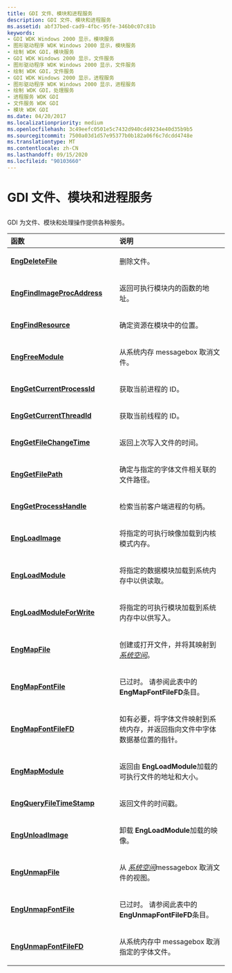 ```yaml
---
title: GDI 文件、模块和进程服务
description: GDI 文件、模块和进程服务
ms.assetid: abf37bed-cad9-4fbc-95fe-346b0c07c81b
keywords:
- GDI WDK Windows 2000 显示，模块服务
- 图形驱动程序 WDK Windows 2000 显示，模块服务
- 绘制 WDK GDI，模块服务
- GDI WDK Windows 2000 显示，文件服务
- 图形驱动程序 WDK Windows 2000 显示，文件服务
- 绘制 WDK GDI，文件服务
- GDI WDK Windows 2000 显示，进程服务
- 图形驱动程序 WDK Windows 2000 显示，进程服务
- 绘制 WDK GDI，处理服务
- 进程服务 WDK GDI
- 文件服务 WDK GDI
- 模块 WDK GDI
ms.date: 04/20/2017
ms.localizationpriority: medium
ms.openlocfilehash: 3c49eefc0501e5c7432d940cd49234e40d35b9b5
ms.sourcegitcommit: 7500a03d1d57e95377b0b182a06f6c7dcdd4748e
ms.translationtype: MT
ms.contentlocale: zh-CN
ms.lasthandoff: 09/15/2020
ms.locfileid: "90103660"
---
```

# <a name="gdi-file-module-and-process-services"></a>GDI 文件、模块和进程服务


## <span id="ddk_gdi_file_module_and_process_services_gg"></span><span id="DDK_GDI_FILE_MODULE_AND_PROCESS_SERVICES_GG"></span>


GDI 为文件、模块和处理操作提供各种服务。

<table>
<colgroup>
<col width="50%" />
<col width="50%" />
</colgroup>
<thead>
<tr class="header">
<th align="left">函数</th>
<th align="left">说明</th>
</tr>
</thead>
<tbody>
<tr class="odd">
<td align="left"><p><a href="/windows/desktop/api/winddi/nf-winddi-engdeletefile" data-raw-source="[&lt;strong&gt;EngDeleteFile&lt;/strong&gt;](/windows/desktop/api/winddi/nf-winddi-engdeletefile)"><strong>EngDeleteFile</strong></a></p></td>
<td align="left"><p>删除文件。</p></td>
</tr>
<tr class="even">
<td align="left"><p><a href="/windows/desktop/api/winddi/nf-winddi-engfindimageprocaddress" data-raw-source="[&lt;strong&gt;EngFindImageProcAddress&lt;/strong&gt;](/windows/desktop/api/winddi/nf-winddi-engfindimageprocaddress)"><strong>EngFindImageProcAddress</strong></a></p></td>
<td align="left"><p>返回可执行模块内的函数的地址。</p></td>
</tr>
<tr class="odd">
<td align="left"><p><a href="/windows/desktop/api/winddi/nf-winddi-engfindresource" data-raw-source="[&lt;strong&gt;EngFindResource&lt;/strong&gt;](/windows/desktop/api/winddi/nf-winddi-engfindresource)"><strong>EngFindResource</strong></a></p></td>
<td align="left"><p>确定资源在模块中的位置。</p></td>
</tr>
<tr class="even">
<td align="left"><p><a href="/windows/desktop/api/winddi/nf-winddi-engfreemodule" data-raw-source="[&lt;strong&gt;EngFreeModule&lt;/strong&gt;](/windows/desktop/api/winddi/nf-winddi-engfreemodule)"><strong>EngFreeModule</strong></a></p></td>
<td align="left"><p>从系统内存 messagebox 取消文件。</p></td>
</tr>
<tr class="odd">
<td align="left"><p><a href="/windows/desktop/api/winddi/nf-winddi-enggetcurrentprocessid" data-raw-source="[&lt;strong&gt;EngGetCurrentProcessId&lt;/strong&gt;](/windows/desktop/api/winddi/nf-winddi-enggetcurrentprocessid)"><strong>EngGetCurrentProcessId</strong></a></p></td>
<td align="left"><p>获取当前进程的 ID。</p></td>
</tr>
<tr class="even">
<td align="left"><p><a href="/windows/desktop/api/winddi/nf-winddi-enggetcurrentthreadid" data-raw-source="[&lt;strong&gt;EngGetCurrentThreadId&lt;/strong&gt;](/windows/desktop/api/winddi/nf-winddi-enggetcurrentthreadid)"><strong>EngGetCurrentThreadId</strong></a></p></td>
<td align="left"><p>获取当前线程的 ID。</p></td>
</tr>
<tr class="odd">
<td align="left"><p><a href="/windows/desktop/api/winddi/nf-winddi-enggetfilechangetime" data-raw-source="[&lt;strong&gt;EngGetFileChangeTime&lt;/strong&gt;](/windows/desktop/api/winddi/nf-winddi-enggetfilechangetime)"><strong>EngGetFileChangeTime</strong></a></p></td>
<td align="left"><p>返回上次写入文件的时间。</p></td>
</tr>
<tr class="even">
<td align="left"><p><a href="/windows/desktop/api/winddi/nf-winddi-enggetfilepath" data-raw-source="[&lt;strong&gt;EngGetFilePath&lt;/strong&gt;](/windows/desktop/api/winddi/nf-winddi-enggetfilepath)"><strong>EngGetFilePath</strong></a></p></td>
<td align="left"><p>确定与指定的字体文件相关联的文件路径。</p></td>
</tr>
<tr class="odd">
<td align="left"><p><a href="/windows/desktop/api/winddi/nf-winddi-enggetprocesshandle" data-raw-source="[&lt;strong&gt;EngGetProcessHandle&lt;/strong&gt;](/windows/desktop/api/winddi/nf-winddi-enggetprocesshandle)"><strong>EngGetProcessHandle</strong></a></p></td>
<td align="left"><p>检索当前客户端进程的句柄。</p></td>
</tr>
<tr class="even">
<td align="left"><p><a href="/windows/desktop/api/winddi/nf-winddi-engloadimage" data-raw-source="[&lt;strong&gt;EngLoadImage&lt;/strong&gt;](/windows/desktop/api/winddi/nf-winddi-engloadimage)"><strong>EngLoadImage</strong></a></p></td>
<td align="left"><p>将指定的可执行映像加载到内核模式内存。</p></td>
</tr>
<tr class="odd">
<td align="left"><p><a href="/windows/desktop/api/winddi/nf-winddi-engloadmodule" data-raw-source="[&lt;strong&gt;EngLoadModule&lt;/strong&gt;](/windows/desktop/api/winddi/nf-winddi-engloadmodule)"><strong>EngLoadModule</strong></a></p></td>
<td align="left"><p>将指定的数据模块加载到系统内存中以供读取。</p></td>
</tr>
<tr class="even">
<td align="left"><p><a href="/windows/desktop/api/winddi/nf-winddi-engloadmoduleforwrite" data-raw-source="[&lt;strong&gt;EngLoadModuleForWrite&lt;/strong&gt;](/windows/desktop/api/winddi/nf-winddi-engloadmoduleforwrite)"><strong>EngLoadModuleForWrite</strong></a></p></td>
<td align="left"><p>将指定的可执行模块加载到系统内存中以供写入。</p></td>
</tr>
<tr class="odd">
<td align="left"><p><a href="/windows/desktop/api/winddi/nf-winddi-engmapfile" data-raw-source="[&lt;strong&gt;EngMapFile&lt;/strong&gt;](/windows/desktop/api/winddi/nf-winddi-engmapfile)"><strong>EngMapFile</strong></a></p></td>
<td align="left"><p>创建或打开文件，并将其映射到 <a href="/windows-hardware/drivers/#wdkgloss-system-space" data-raw-source="&lt;em&gt;system space&lt;/em&gt;"><em>系统空间</em></a>。</p></td>
</tr>
<tr class="even">
<td align="left"><p><a href="/windows/desktop/api/winddi/nf-winddi-engmapfontfile" data-raw-source="[&lt;strong&gt;EngMapFontFile&lt;/strong&gt;](/windows/desktop/api/winddi/nf-winddi-engmapfontfile)"><strong>EngMapFontFile</strong></a></p></td>
<td align="left"><p>已过时。 请参阅此表中的 <strong>EngMapFontFileFD</strong>条目。</p></td>
</tr>
<tr class="odd">
<td align="left"><p><a href="/windows/desktop/api/winddi/nf-winddi-engmapfontfilefd" data-raw-source="[&lt;strong&gt;EngMapFontFileFD&lt;/strong&gt;](/windows/desktop/api/winddi/nf-winddi-engmapfontfilefd)"><strong>EngMapFontFileFD</strong></a></p></td>
<td align="left"><p>如有必要，将字体文件映射到系统内存，并返回指向文件中字体数据基位置的指针。</p></td>
</tr>
<tr class="even">
<td align="left"><p><a href="/windows/desktop/api/winddi/nf-winddi-engmapmodule" data-raw-source="[&lt;strong&gt;EngMapModule&lt;/strong&gt;](/windows/desktop/api/winddi/nf-winddi-engmapmodule)"><strong>EngMapModule</strong></a></p></td>
<td align="left"><p>返回由 <strong>EngLoadModule</strong>加载的可执行文件的地址和大小。</p></td>
</tr>
<tr class="odd">
<td align="left"><p><a href="/windows/desktop/api/winddi/nf-winddi-engqueryfiletimestamp" data-raw-source="[&lt;strong&gt;EngQueryFileTimeStamp&lt;/strong&gt;](/windows/desktop/api/winddi/nf-winddi-engqueryfiletimestamp)"><strong>EngQueryFileTimeStamp</strong></a></p></td>
<td align="left"><p>返回文件的时间戳。</p></td>
</tr>
<tr class="even">
<td align="left"><p><a href="/windows/desktop/api/winddi/nf-winddi-engunloadimage" data-raw-source="[&lt;strong&gt;EngUnloadImage&lt;/strong&gt;](/windows/desktop/api/winddi/nf-winddi-engunloadimage)"><strong>EngUnloadImage</strong></a></p></td>
<td align="left"><p>卸载 <strong>EngLoadModule</strong>加载的映像。</p></td>
</tr>
<tr class="odd">
<td align="left"><p><a href="/windows/desktop/api/winddi/nf-winddi-engunmapfile" data-raw-source="[&lt;strong&gt;EngUnmapFile&lt;/strong&gt;](/windows/desktop/api/winddi/nf-winddi-engunmapfile)"><strong>EngUnmapFile</strong></a></p></td>
<td align="left"><p>从 <a href="/windows-hardware/drivers/#wdkgloss-system-space" data-raw-source="&lt;em&gt;system space&lt;/em&gt;"><em>系统空间</em></a>messagebox 取消文件的视图。</p></td>
</tr>
<tr class="even">
<td align="left"><p><a href="/windows/desktop/api/winddi/nf-winddi-engunmapfontfile" data-raw-source="[&lt;strong&gt;EngUnmapFontFile&lt;/strong&gt;](/windows/desktop/api/winddi/nf-winddi-engunmapfontfile)"><strong>EngUnmapFontFile</strong></a></p></td>
<td align="left"><p>已过时。 请参阅此表中的 <strong>EngUnmapFontFileFD</strong>条目。</p></td>
</tr>
<tr class="odd">
<td align="left"><p><a href="/windows/desktop/api/winddi/nf-winddi-engunmapfontfilefd" data-raw-source="[&lt;strong&gt;EngUnmapFontFileFD&lt;/strong&gt;](/windows/desktop/api/winddi/nf-winddi-engunmapfontfilefd)"><strong>EngUnmapFontFileFD</strong></a></p></td>
<td align="left"><p>从系统内存中 messagebox 取消指定的字体文件。</p></td>
</tr>
</tbody>
</table>

 

